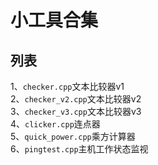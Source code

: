 # 小工具合集
## 列表
1、```checker.cpp```文本比较器v1\
2、```checker_v2.cpp```文本比较器v2\
3、```checker_v3.cpp```文本比较器v3\
4、```clicker.cpp```连点器\
5、```quick_power.cpp```乘方计算器\
6、```pingtest.cpp```主机工作状态监视
